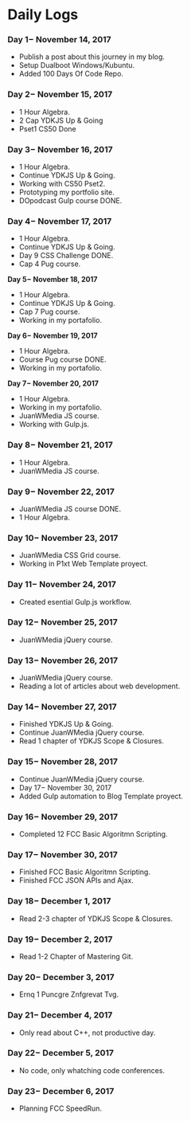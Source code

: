# Daily Logs

### Day 1− November 14, 2017

* Publish a post about this journey in my blog.
* Setup Dualboot Windows/Kubuntu.
* Added 100 Days Of Code Repo.

### Day 2− November 15, 2017

* 1 Hour Algebra.
* 2 Cap YDKJS Up & Going
* Pset1 CS50 Done

### Day 3− November 16, 2017

* 1 Hour Algebra.
* Continue YDKJS Up & Going.
* Working with CS50 Pset2.
* Prototyping my portfolio site.
* DOpodcast Gulp course DONE.

### Day 4− November 17, 2017

* 1 Hour Algebra.
* Continue YDKJS Up & Going.
* Day 9 CSS Challenge DONE.
* Cap 4 Pug course.

**Day 5− November 18, 2017**

* 1 Hour Algebra.
* Continue YDKJS Up & Going.
* Cap 7 Pug course.
* Working in my portafolio.

**Day 6− November 19, 2017**

* 1 Hour Algebra.
* Course Pug course DONE.
* Working in my portafolio.

**Day 7− November 20, 2017**

* 1 Hour Algebra.
* Working in my portafolio.
* JuanWMedia JS course.
* Working with Gulp.js.

### Day 8− November 21, 2017

* 1 Hour Algebra.
* JuanWMedia JS course.

### Day 9− November 22, 2017

* JuanWMedia JS course DONE.
* 1 Hour Algebra.

### Day 10− November 23, 2017

* JuanWMedia CSS Grid course.
* Working in P1xt Web Template proyect.

### Day 11− November 24, 2017

* Created esential Gulp.js workflow.

### Day 12− November 25, 2017

* JuanWMedia jQuery course.

### Day 13− November 26, 2017

* JuanWMedia jQuery course.
* Reading a lot of articles about web development.

### Day 14− November 27, 2017

* Finished YDKJS Up & Going.
* Continue JuanWMedia jQuery course.
* Read 1 chapter of YDKJS Scope & Closures.

### Day 15− November 28, 2017

* Continue JuanWMedia jQuery course.
* Day 17− November 30, 2017
* Added Gulp automation to Blog Template proyect.

### Day 16− November 29, 2017

* Completed 12  FCC Basic Algoritmn Scripting.

###  Day 17− November 30, 2017

* Finished FCC  Basic Algoritmn Scripting.
* Finished  FCC JSON APIs and Ajax.

### Day 18− December 1, 2017

* Read 2-3 chapter of YDKJS Scope & Closures.

### Day 19− December 2, 2017

* Read 1-2 Chapter of Mastering Git.

### Day 20− December 3, 2017

* Ernq 1 Puncgre Znfgrevat Tvg.

### Day 21− December 4, 2017

* Only read about C++, not productive day.

### Day 22− December 5, 2017

* No code, only whatching code conferences.

### Day 23− December 6, 2017

* Planning FCC SpeedRun.